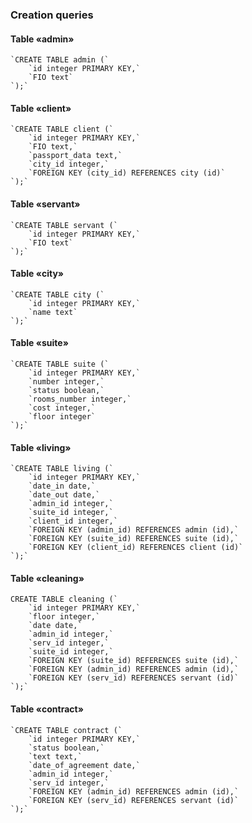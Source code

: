 ### Creation queries

#### Table «admin»

```
`CREATE TABLE admin (`
	`id integer PRIMARY KEY,`
	`FIO text`
`);`
```



#### Table «client»

```
`CREATE TABLE client (`
	`id integer PRIMARY KEY,`
	`FIO text,`
	`passport_data text,`
	`city_id integer,`
	`FOREIGN KEY (city_id) REFERENCES city (id)`
`);`
```



#### Table «servant»

```
`CREATE TABLE servant (`
	`id integer PRIMARY KEY,`
	`FIO text`
`);`
```



#### Table «city»

```
`CREATE TABLE city (`
	`id integer PRIMARY KEY,`
	`name text`
`);`
```



#### Table «suite»

```
`CREATE TABLE suite (`
	`id integer PRIMARY KEY,`
	`number integer,`
	`status boolean,`
	`rooms_number integer,`
	`cost integer,`
	`floor integer`
`);`
```



#### Table «living»

```
`CREATE TABLE living (`
	`id integer PRIMARY KEY,`
	`date_in date,`
	`date_out date,`
	`admin_id integer,`
	`suite_id integer,`
	`client_id integer,`
	`FOREIGN KEY (admin_id) REFERENCES admin (id),`
	`FOREIGN KEY (suite_id) REFERENCES suite (id),`
	`FOREIGN KEY (client_id) REFERENCES client (id)`
`);`
```



#### Table «cleaning»

```
CREATE TABLE cleaning (`
	`id integer PRIMARY KEY,`
	`floor integer,`
	`date date,`
	`admin_id integer,`
	`serv_id integer,`
	`suite_id integer,`
	`FOREIGN KEY (suite_id) REFERENCES suite (id),`
	`FOREIGN KEY (admin_id) REFERENCES admin (id),`
	`FOREIGN KEY (serv_id) REFERENCES servant (id)`
`);`
```



#### Table «contract»

```
`CREATE TABLE contract (`
	`id integer PRIMARY KEY,`
	`status boolean,`
	`text text,`
	`date_of_agreement date,`
	`admin_id integer,`
	`serv_id integer,`
	`FOREIGN KEY (admin_id) REFERENCES admin (id),`
	`FOREIGN KEY (serv_id) REFERENCES servant (id)`
`);`
```
